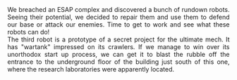 <div style="text-align: justify;">We breached an ESAP complex and discovered a bunch of rundown robots. Seeing their potential, we decided to repair them and use them to defend our base or attack our enemies. Time to get to work and see what these robots can do!
<br>
The third robot is a prototype of a secret project for the ultimate mech. It has "wartank" impressed on its crawlers. If we manage to win over its unorthodox start up process, we can get it to blast the rubble off the entrance to the underground floor of the building just south of this one, where the research laboratories were apparently located.
</div>